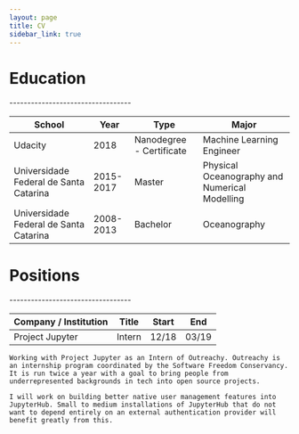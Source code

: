 ```yaml
---
layout: page
title: CV
sidebar_link: true
---
```



<h1 id='formation'>Education</h1>
----------------------------------

| School                                 | Year      | Type                     | Major                                          |
|----------------------------------------|-----------|--------------------------|------------------------------------------------|
| Udacity                                | 2018      | Nanodegree - Certificate | Machine Learning Engineer                      |
| Universidade Federal de Santa Catarina | 2015-2017 | Master                   | Physical Oceanography and Numerical Modelling |
| Universidade Federal de Santa Catarina | 2008-2013 | Bachelor                 | Oceanography                                   |



<h1 id='positions'>Positions</h1>
----------------------------------

| Company / Institution | Title  | Start | End   |
|-----------------------|--------|-------|-------|
| Project Jupyter       | Intern | 12/18 | 03/19 |

```
Working with Project Jupyter as an Intern of Outreachy. Outreachy is an internship program coordinated by the Software Freedom Conservancy. It is run twice a year with a goal to bring people from underrepresented backgrounds in tech into open source projects.

I will work on building better native user management features into JupyterHub. Small to medium installations of JupyterHub that do not want to depend entirely on an external authentication provider will benefit greatly from this.
````

